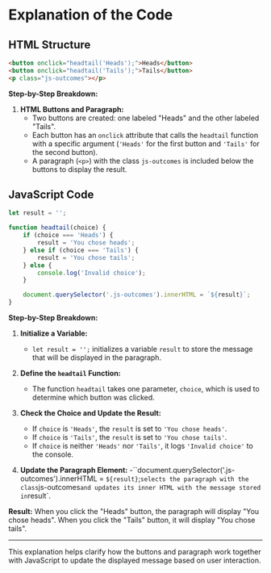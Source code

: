 
# Explanation of the Code

## HTML Structure

```html
<button onclick="headtail('Heads');">Heads</button>
<button onclick="headtail('Tails');">Tails</button>
<p class="js-outcomes"></p>
```

**Step-by-Step Breakdown:**

1. **HTML Buttons and Paragraph:**
   - Two buttons are created: one labeled "Heads" and the other labeled "Tails".
   - Each button has an `onclick` attribute that calls the `headtail` function with a specific argument (`'Heads'` for the first button and `'Tails'` for the second button).
   - A paragraph (`<p>`) with the class `js-outcomes` is included below the buttons to display the result.

## JavaScript Code

```javascript
let result = '';

function headtail(choice) {
    if (choice === 'Heads') {
        result = 'You chose heads';
    } else if (choice === 'Tails') {
        result = 'You chose tails';
    } else {
        console.log('Invalid choice');
    }

    document.querySelector('.js-outcomes').innerHTML = `${result}`;
}
```

**Step-by-Step Breakdown:**

1. **Initialize a Variable:**
   - `let result = '';` initializes a variable `result` to store the message that will be displayed in the paragraph.

2. **Define the `headtail` Function:**
   - The function `headtail` takes one parameter, `choice`, which is used to determine which button was clicked.

3. **Check the Choice and Update the Result:**
   - If `choice` is `'Heads'`, the `result` is set to `'You chose heads'`.
   - If `choice` is `'Tails'`, the `result` is set to `'You chose tails'`.
   - If `choice` is neither `'Heads'` nor `'Tails'`, it logs `'Invalid choice'` to the console.

4. **Update the Paragraph Element:**
   -``document.querySelector('.js-outcomes').innerHTML = `${result}`;` selects the paragraph with the class `js-outcomes` and updates its inner HTML with the message stored in `result`.

**Result:**
When you click the "Heads" button, the paragraph will display "You chose heads". When you click the "Tails" button, it will display "You chose tails".

---

This explanation helps clarify how the buttons and paragraph work together with JavaScript to update the displayed message based on user interaction.
